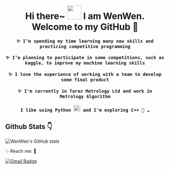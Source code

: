 
<h1 align = 'center'>  Hi there~ <img src="https://i.giphy.com/media/KzJkzjggfGN5Py6nkT/200.webp" width="44"> I am WenWen. Welcome to my GitHub 🥀 </h1>

<h4 align="center"><samp> ✨ I’m spending my time learning many new skills and practicing competitive programming </samp></h4>

<h4 align="center"><samp> ✨ I’m planning to participate in some competitions, such as kaggle, to improve my machine learning skills </samp></h4>

<h4 align="center"><samp> ✨  I love the experience of working with a team to develop some final product </samp></h4>

<h4 align="center"><samp> ✨  I'm currently in Taraz Metrology Ltd and work in Metrology Algorithm </samp></h4>

<h4 align="center"><samp> I like using Python <img src="https://i.giphy.com/media/LMt9638dO8dftAjtco/200.webp" width="21"> and I'm exploring C++ 🐍 ☁️ </samp></h4>



<h2> Github Stats 👇</h2>

![WenWen's GitHub stats](https://github-readme-stats.vercel.app/api?username=howtospellbeauty&show_icons=true&theme=cobalt)



✨ Reach me: 📮 

[![Gmail Badge](https://img.shields.io/badge/-wenyanqi77@outlook.com-c14438?style=flat-square&logo=Gmail&logoColor=white&link=mailto:wenyanqi77@outlook.com)](mailto:wenyanqi77@outlook.com)


